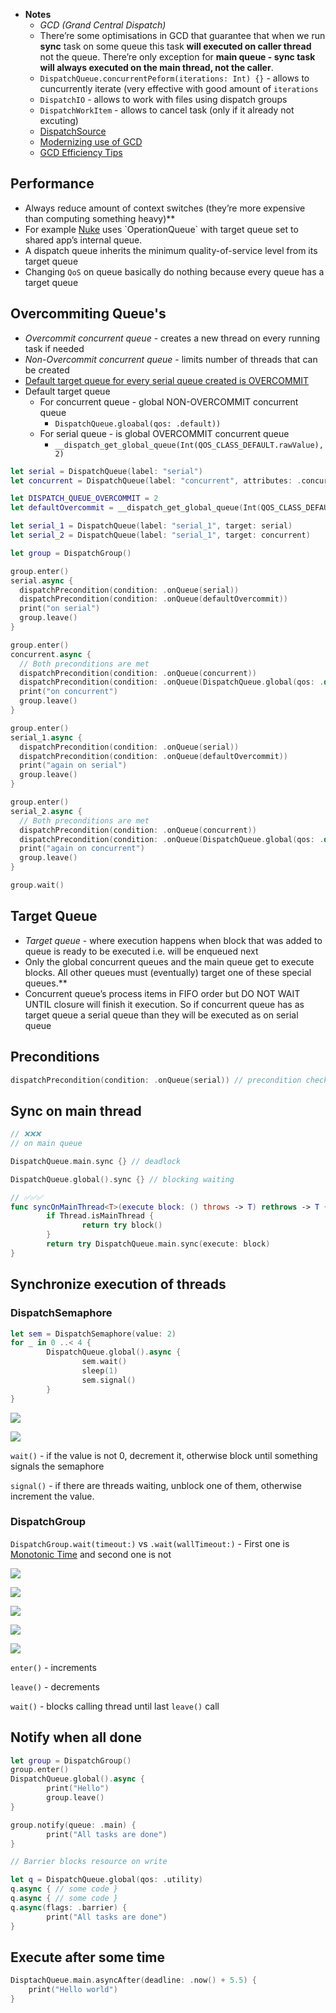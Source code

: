 - **Notes**
	- *GCD (Grand Central Dispatch)*
	- There’re some optimisations in GCD that guarantee that when we run **sync** task on some queue this task **will executed on caller thread** not the queue. There’re only exception for **main queue - sync task will always executed on the main thread, not the caller**.
	- `DispatchQueue.concurrentPeform(iterations: Int) {}`  - allows to cuncurrently iterate (very effective with good amount of `iterations`
	- `DispatchIO` - allows to work with files using dispatch groups
	- `DispatchWorkItem` - allows to cancel task (only if it already not excuting)
	- [DispatchSource](GCD%20(Grand%20Central%20Dispatch)/DispatchSource.md)
	- [Modernizing use of GCD](GCD%20(Grand%20Central%20Dispatch)/Modernizing%20use%20of%20GCD.md)
	- [GCD Efficiency Tips](GCD%20(Grand%20Central%20Dispatch)/GCD%20Efficiency%20Tips.md)

## Performance

- Always reduce amount of context switches (they’re more expensive than computing something heavy)**
- For example [Nuke]([https://github.com/kean/Nuke](https://github.com/kean/Nuke)) uses `OperationQueue` with target queue set to shared app’s internal queue.
- A dispatch queue inherits the minimum quality-of-service level from its target queue
- Changing `QoS` on queue basically do nothing because every queue has a target queue

## Overcommiting Queue's

- *Overcommit concurrent queue* - creates a new thread on every running task if needed
- *Non-Overcommit concurrent queue* - limits number of threads that can be created
- [Default target queue for every serial queue created is OVERCOMMIT]([https://forums.swift.org/t/what-is-the-default-target-queue-for-a-serial-queue/18094/5](https://forums.swift.org/t/what-is-the-default-target-queue-for-a-serial-queue/18094/5))
- Default target queue
	- For concurrent queue - global NON-OVERCOMMIT concurrent queue
		- `DispatchQueue.gloabal(qos: .default))`
	- For serial queue - is global OVERCOMMIT concurrent queue 
		- `__dispatch_get_global_queue(Int(QOS_CLASS_DEFAULT.rawValue), 2)`

```swift
let serial = DispatchQueue(label: "serial")
let concurrent = DispatchQueue(label: "concurrent", attributes: .concurrent)

let DISPATCH_QUEUE_OVERCOMMIT = 2
let defaultOvercommit = __dispatch_get_global_queue(Int(QOS_CLASS_DEFAULT.rawValue), 2)

let serial_1 = DispatchQueue(label: "serial_1", target: serial)
let serial_2 = DispatchQueue(label: "serial_1", target: concurrent)

let group = DispatchGroup()

group.enter()
serial.async {
  dispatchPrecondition(condition: .onQueue(serial))
  dispatchPrecondition(condition: .onQueue(defaultOvercommit))
  print("on serial")
  group.leave()
}

group.enter()
concurrent.async {
  // Both preconditions are met
  dispatchPrecondition(condition: .onQueue(concurrent))
  dispatchPrecondition(condition: .onQueue(DispatchQueue.global(qos: .default)))
  print("on concurrent")
  group.leave()
}

group.enter()
serial_1.async {
  dispatchPrecondition(condition: .onQueue(serial))
  dispatchPrecondition(condition: .onQueue(defaultOvercommit))
  print("again on serial")
  group.leave()
}

group.enter()
serial_2.async {
  // Both preconditions are met
  dispatchPrecondition(condition: .onQueue(concurrent))
  dispatchPrecondition(condition: .onQueue(DispatchQueue.global(qos: .default)))
  print("again on concurrent")
  group.leave()
}

group.wait()
```

## Target Queue

- *Target queue* - where execution happens when block that was added to queue is ready to be executed i.e. will be enqueued next
- Only the global concurrent queues and the main queue get to execute blocks. All other queues must (eventually) target one of these special queues.**
- Concurrent queue’s process items in FIFO order but DO NOT WAIT UNTIL closure will finish it execution. So if concurrent queue has as target queue a serial queue than they will be executed as on serial queue

## Preconditions

```swift
dispatchPrecondition(condition: .onQueue(serial)) // precondition check
```

## Sync on main thread

```swift
// ❌❌❌
// on main queue

DispatchQueue.main.sync {} // deadlock

DispatchQueue.global().sync {} // blocking waiting
```

```swift
// ✅✅✅
func syncOnMainThread<T>(execute block: () throws -> T) rethrows -> T {
		if Thread.isMainThread {
				return try block()
		}
		return try DispatchQueue.main.sync(execute: block)
}
```

## Synchronize execution of threads

### **DispatchSemaphore**

```swift
let sem = DispatchSemaphore(value: 2)
for _ in 0 ..< 4 {
		DispatchQueue.global().async {
				sem.wait()
				sleep(1)
				sem.signal()
		}
}
```

![](GCD%20(Grand%20Central%20Dispatch)/Thread_1.png)

![](GCD%20(Grand%20Central%20Dispatch)/Thread_2.png)

`wait()` - if the value is not 0, decrement it, otherwise block until something signals the semaphore

`signal()` - if there are threads waiting, unblock one of them, otherwise increment the value.

### **DispatchGroup**

`DispatchGroup.wait(timeout:)` vs `.wait(wallTimeout:)` 
	- First one is [Monotonic Time](Monotonic%20Time.md) and second one is not

![](GCD%20(Grand%20Central%20Dispatch)/DispatchGroup.png)

![](GCD%20(Grand%20Central%20Dispatch)/DispatchGroup%201.png)

![](GCD%20(Grand%20Central%20Dispatch)/Thread_1%201.png)

![](GCD%20(Grand%20Central%20Dispatch)/Thread_2%201.png)

![](GCD%20(Grand%20Central%20Dispatch)/Thread_2%202.png)

`enter()` - increments

`leave()` - decrements

`wait()` - blocks calling thread until last `leave()` call

## Notify when all done

```swift
let group = DispatchGroup()
group.enter()
DispatchQueue.global().async {
		print("Hello")
		group.leave()
}

group.notify(queue: .main) {
		print("All tasks are done")
}
```

```swift
// Barrier blocks resource on write

let q = DispatchQueue.global(qos: .utility)
q.async { // some code }
q.async { // some code }
q.async(flags: .barrier) {
		print("All tasks are done")
}
```

## Execute after some time

```swift
DisptachQueue.main.asyncAfter(deadline: .now() + 5.5) {
    print("Hello world")
}
```